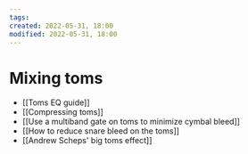 ```yaml
---
tags: 
created: 2022-05-31, 18:00
modified: 2022-05-31, 18:00
---
```


# Mixing toms
- [[Toms EQ guide]]
- [[Compressing toms]]
- [[Use a multiband gate on toms to minimize cymbal bleed]]
- [[How to reduce snare bleed on the toms]]
- [[Andrew Scheps' big toms effect]]